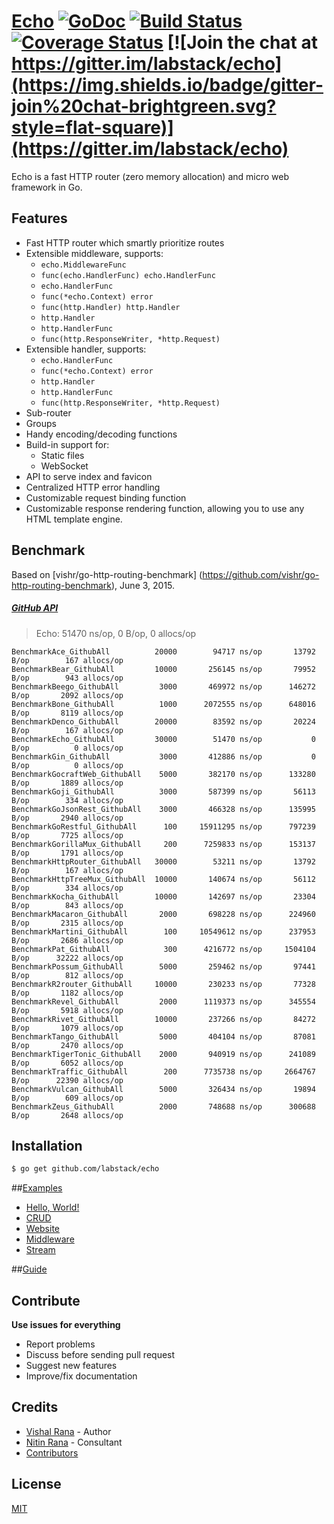 # [Echo](http://labstack.github.io/echo) [![GoDoc](http://img.shields.io/badge/go-documentation-blue.svg?style=flat-square)](http://godoc.org/github.com/labstack/echo) [![Build Status](http://img.shields.io/travis/labstack/echo.svg?style=flat-square)](https://travis-ci.org/labstack/echo) [![Coverage Status](http://img.shields.io/coveralls/labstack/echo.svg?style=flat-square)](https://coveralls.io/r/labstack/echo) [![Join the chat at https://gitter.im/labstack/echo](https://img.shields.io/badge/gitter-join%20chat-brightgreen.svg?style=flat-square)](https://gitter.im/labstack/echo)
Echo is a fast HTTP router (zero memory allocation) and micro web framework in Go.

## Features

- Fast HTTP router which smartly prioritize routes
- Extensible middleware, supports:
	- `echo.MiddlewareFunc`
	- `func(echo.HandlerFunc) echo.HandlerFunc`
	- `echo.HandlerFunc`
	- `func(*echo.Context) error`
	- `func(http.Handler) http.Handler`
	- `http.Handler`
	- `http.HandlerFunc`
	- `func(http.ResponseWriter, *http.Request)`
- Extensible handler, supports:
    - `echo.HandlerFunc`
    - `func(*echo.Context) error`
    - `http.Handler`
    - `http.HandlerFunc`
    - `func(http.ResponseWriter, *http.Request)`
- Sub-router
- Groups
- Handy encoding/decoding functions
- Build-in support for:
	- Static files
	- WebSocket
- API to serve index and favicon
- Centralized HTTP error handling
- Customizable request binding function
- Customizable response rendering function, allowing you to use any HTML template engine.

## Benchmark

Based on [vishr/go-http-routing-benchmark] (https://github.com/vishr/go-http-routing-benchmark), June 3, 2015.

##### [GitHub API](http://developer.github.com/v3)

> Echo: 51470 ns/op, 0 B/op, 0 allocs/op

```
BenchmarkAce_GithubAll	        20000	     94717 ns/op	   13792 B/op	     167 allocs/op
BenchmarkBear_GithubAll	        10000	    256145 ns/op	   79952 B/op	     943 allocs/op
BenchmarkBeego_GithubAll	     3000	    469972 ns/op	  146272 B/op	    2092 allocs/op
BenchmarkBone_GithubAll	         1000	   2072555 ns/op	  648016 B/op	    8119 allocs/op
BenchmarkDenco_GithubAll	    20000	     83592 ns/op	   20224 B/op	     167 allocs/op
BenchmarkEcho_GithubAll	        30000	     51470 ns/op	       0 B/op	       0 allocs/op
BenchmarkGin_GithubAll	         3000	    412886 ns/op	       0 B/op	       0 allocs/op
BenchmarkGocraftWeb_GithubAll	 5000	    382170 ns/op	  133280 B/op	    1889 allocs/op
BenchmarkGoji_GithubAll	         3000	    587399 ns/op	   56113 B/op	     334 allocs/op
BenchmarkGoJsonRest_GithubAll	 3000	    466328 ns/op	  135995 B/op	    2940 allocs/op
BenchmarkGoRestful_GithubAll	  100	  15911295 ns/op	  797239 B/op	    7725 allocs/op
BenchmarkGorillaMux_GithubAll	  200	   7259833 ns/op	  153137 B/op	    1791 allocs/op
BenchmarkHttpRouter_GithubAll	30000	     53211 ns/op	   13792 B/op	     167 allocs/op
BenchmarkHttpTreeMux_GithubAll	10000	    140674 ns/op	   56112 B/op	     334 allocs/op
BenchmarkKocha_GithubAll	    10000	    142697 ns/op	   23304 B/op	     843 allocs/op
BenchmarkMacaron_GithubAll	     2000	    698228 ns/op	  224960 B/op	    2315 allocs/op
BenchmarkMartini_GithubAll	      100	  10549612 ns/op	  237953 B/op	    2686 allocs/op
BenchmarkPat_GithubAll	          300	   4216772 ns/op	 1504104 B/op	   32222 allocs/op
BenchmarkPossum_GithubAll	     5000	    259462 ns/op	   97441 B/op	     812 allocs/op
BenchmarkR2router_GithubAll	    10000	    230233 ns/op	   77328 B/op	    1182 allocs/op
BenchmarkRevel_GithubAll	     2000	   1119373 ns/op	  345554 B/op	    5918 allocs/op
BenchmarkRivet_GithubAll	    10000	    237266 ns/op	   84272 B/op	    1079 allocs/op
BenchmarkTango_GithubAll	     5000	    404104 ns/op	   87081 B/op	    2470 allocs/op
BenchmarkTigerTonic_GithubAll	 2000	    940919 ns/op	  241089 B/op	    6052 allocs/op
BenchmarkTraffic_GithubAll	      200	   7735738 ns/op	 2664767 B/op	   22390 allocs/op
BenchmarkVulcan_GithubAll	     5000	    326434 ns/op	   19894 B/op	     609 allocs/op
BenchmarkZeus_GithubAll	         2000	    748688 ns/op	  300688 B/op	    2648 allocs/op
```

## Installation

```sh
$ go get github.com/labstack/echo
```

##[Examples](https://github.com/labstack/echo/tree/master/examples)

- [Hello, World!](https://github.com/labstack/echo/tree/master/examples/hello)
- [CRUD](https://github.com/labstack/echo/tree/master/examples/crud)
- [Website](https://github.com/labstack/echo/tree/master/examples/website)
- [Middleware](https://github.com/labstack/echo/tree/master/examples/middleware)
- [Stream](https://github.com/labstack/echo/tree/master/examples/stream)

##[Guide](http://labstack.github.io/echo/guide)

## Contribute

**Use issues for everything**

- Report problems
- Discuss before sending pull request
- Suggest new features
- Improve/fix documentation

## Credits
- [Vishal Rana](https://github.com/vishr) - Author
- [Nitin Rana](https://github.com/nr17) - Consultant
- [Contributors](https://github.com/labstack/echo/graphs/contributors)

## License

[MIT](https://github.com/labstack/echo/blob/master/LICENSE)
